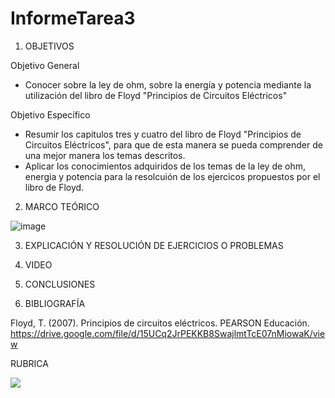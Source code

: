 # InformeTarea3


1. OBJETIVOS

Objetivo General

* Conocer sobre la ley de ohm, sobre la energía y potencia mediante la utilización del libro de Floyd "Principios de Circuitos Eléctricos"

Objetivo Específico

* Resumir los capitulos tres y cuatro del libro de Floyd "Principios de Circuitos Eléctricos", para que de esta manera se pueda comprender de una mejor manera los temas descritos.
* Aplicar los conocimientos adquiridos de los temas de la ley de ohm, energia y potencia para la resolcuión de los ejercicos propuestos por el libro de Floyd.


2. MARCO TEÓRICO 

![image](https://user-images.githubusercontent.com/93734334/142939898-f77d26e3-fba7-42f6-9ad6-c78e91fca859.png)

3. EXPLICACIÓN Y RESOLUCIÓN DE EJERCICIOS O PROBLEMAS


4. VIDEO


5. CONCLUSIONES


6. BIBLIOGRAFÍA

Floyd, T. (2007). Principios de circuitos eléctricos. PEARSON Educación. https://drive.google.com/file/d/15UCq2JrPEKKB8SwajlmtTcE07nMiowaK/view

RUBRICA

![](https://github.com/doalulema/InformeTarea/blob/main/Tarea.png)
